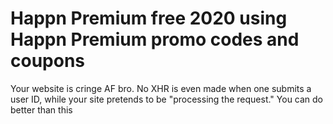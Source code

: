 # Happn Premium free 2020 using Happn Premium promo codes and coupons

Your website is cringe AF bro.
No XHR is even made when one submits a user ID, while your site pretends to be "processing the request."
You can do better than this
